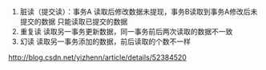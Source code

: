 
 1. 脏读（提交读）：事务A 读取后修改数据未提现，事务B读取到事务A修改后未提交的数据   只能读取已提交的数据
 2. 重复读  读取另一事务更新数据，同一事务前后两次读取的数据不一致  
 3. 幻读   读取另一事务添加的数据，前后读取的个数不一样


 http://blog.csdn.net/yizhenn/article/details/52384520


